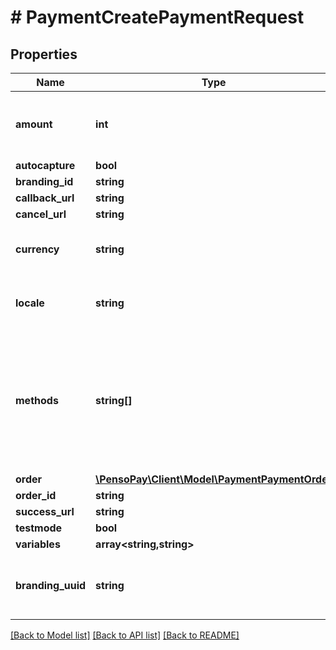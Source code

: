 # # PaymentCreatePaymentRequest

## Properties

Name | Type | Description | Notes
------------ | ------------- | ------------- | -------------
**amount** | **int** | The amount in currency&#39;s lowest denominator |
**autocapture** | **bool** |  | [optional]
**branding_id** | **string** |  | [optional]
**callback_url** | **string** |  | [optional]
**cancel_url** | **string** |  | [optional]
**currency** | **string** | The currency in ISO 4217 format |
**locale** | **string** | Locale to use in payment window | [optional]
**methods** | **string[]** | The methods allowed for the payment   - card   - mobilepay   - applepay   - anyday   - viabill   - swish   - klarna | [optional]
**order** | [**\PensoPay\Client\Model\PaymentPaymentOrder**](PaymentPaymentOrder.md) |  | [optional]
**order_id** | **string** |  |
**success_url** | **string** |  | [optional]
**testmode** | **bool** |  | [optional]
**variables** | **array<string,string>** |  | [optional]
**branding_uuid** | **string** | UUID of branding to use on payment window | [optional]

[[Back to Model list]](../../README.md#models) [[Back to API list]](../../README.md#endpoints) [[Back to README]](../../README.md)
